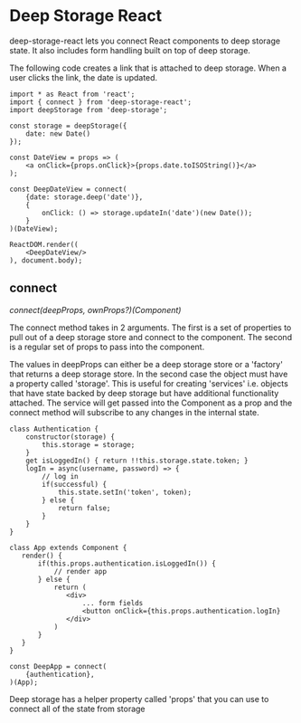 # Deep Storage React

deep-storage-react lets you connect React components to deep storage state. It also includes form handling built on top of deep storage.

The following code creates a link that is attached to deep storage. When a user clicks the link, the date is updated.

```
import * as React from 'react';
import { connect } from 'deep-storage-react';
import deepStorage from 'deep-storage';

const storage = deepStorage({
    date: new Date()
});

const DateView = props => (
    <a onClick={props.onClick}>{props.date.toISOString()}</a>
);

const DeepDateView = connect(
    {date: storage.deep('date')},
    {
        onClick: () => storage.updateIn('date')(new Date());
    }
)(DateView);

ReactDOM.render((
    <DeepDateView/>
), document.body);
```

## connect

_connect\(deepProps, ownProps?\)\(Component\)_

The connect method takes in 2 arguments. The first is a set of properties to pull out of a deep storage store and connect to the component. The second is a regular set of props to pass into the component. 

The values in deepProps can either be a deep storage store or a 'factory' that returns a deep storage store. In the second case the object must have a property called 'storage'. This is useful for creating 'services' i.e. objects that have state backed by deep storage but have additional functionality attached. The service will get passed into the Component as a prop and the connect method will subscribe to any changes in the internal state.

```
class Authentication {
    constructor(storage) {
        this.storage = storage;
    }
    get isLoggedIn() { return !!this.storage.state.token; }
    logIn = async(username, password) => {
        // log in
        if(successful) {
            this.state.setIn('token', token);    
        } else {
            return false;
        }
    }
}

class App extends Component {
   render() {
       if(this.props.authentication.isLoggedIn()) {
           // render app
       } else {
           return (
              <div>
                  ... form fields
                  <button onClick={this.props.authentication.logIn}
              </div>
           )
       }
   }
}

const DeepApp = connect(
    {authentication},
)(App);

```

Deep storage has a helper property called 'props' that you can use to connect all of the state from storage

